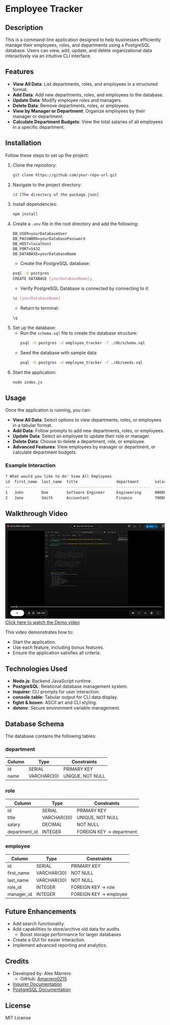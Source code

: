 # Employee Tracker

## Description
This is a command-line application designed to help businesses efficiently manage their employees, roles, and departments using a PostgreSQL database. Users can view, add, update, and delete organizational data interactively via an intuitive CLI interface.

## Features
- **View All Data**: List departments, roles, and employees in a structured format.
- **Add Data**: Add new departments, roles, and employees to the database.
- **Update Data**: Modify employee roles and managers.
- **Delete Data**: Remove departments, roles, or employees.
- **View by Manager or Department**: Organize employees by their manager or department.
- **Calculate Department Budgets**: View the total salaries of all employees in a specific department.

## Installation

Follow these steps to set up the project:

1. Clone the repository:
   ```bash
   git clone https://github.com/your-repo-url.git
   ```
2. Navigate to the project directory:
   ```bash
   cd [The directory of the package.json]
   ```
3. Install dependencies:
   ```bash
   npm install
   ```
4. Create a `.env` file in the root directory and add the following:
   ```env
   DB_USER=yourDatabaseUser
   DB_PASSWORD=yourDatabasePassword
   DB_HOST=localhost
   DB_PORT=5432
   DB_DATABASE=yourDatabaseName
   ```
    - Create the PostgreSQL database:
    ```bash
    psql -U postgres
    CREATE DATABASE [yourDatabaseName];
    ```
    - Verify PostgreSQL Database is connected by connecting to it:
    ```bash
    \c [yourDatabaseName]
    ```
    - Return to terminal:
    ```bash
    \q
    ```
5. Set up the database:
   - Run the `schema.sql` file to create the database structure:
     ```bash
     psql -U postgres -d employee_tracker -f ./db/schema.sql
     ```
   - Seed the database with sample data:
     ```bash
     psql -U postgres -d employee_tracker -f ./db/seeds.sql
     ```
6. Start the application:
   ```bash
   node index.js
   ```

## Usage
Once the application is running, you can:

- **View All Data**: Select options to view departments, roles, or employees in a tabular format.
- **Add Data**: Follow prompts to add new departments, roles, or employees.
- **Update Data**: Select an employee to update their role or manager.
- **Delete Data**: Choose to delete a department, role, or employee.
- **Advanced Features**: View employees by manager or department, or calculate department budgets.

### Example Interaction
```bash
? What would you like to do? View All Employees
id  first_name  last_name  title                 department       salary  manager_id
--  ----------  ---------  --------------------  ---------------  ------  ----------
1   John        Doe        Software Engineer     Engineering      90000   null
2   Jane        Smith      Accountant            Finance          70000   null
```

## Walkthrough Video
![Employee Tracker Sneakpeak](./Assets/DemoVideoSnip.png)
[Click here to watch the Demo video](https://drive.google.com/file/d/1xFQ1ed0iR4VBlisT1GZTdDUBehoVtMf7/view?usp=sharing)

This video demonstrates how to:
- Start the application.
- Use each feature, including bonus features.
- Ensure the application satisfies all criteria.

## Technologies Used
- **Node.js**: Backend JavaScript runtime.
- **PostgreSQL**: Relational database management system.
- **Inquirer**: CLI prompts for user interaction.
- **console.table**: Tabular output for CLI data display.
- **figlet & boxen**: ASCII art and CLI styling.
- **dotenv**: Secure environment variable management.

## Database Schema
The database contains the following tables:

### **department**
| Column | Type         | Constraints              |
|--------|--------------|--------------------------|
| id     | SERIAL       | PRIMARY KEY              |
| name   | VARCHAR(30)  | UNIQUE, NOT NULL         |

### **role**
| Column         | Type         | Constraints              |
|----------------|--------------|--------------------------|
| id             | SERIAL       | PRIMARY KEY              |
| title          | VARCHAR(30)  | UNIQUE, NOT NULL         |
| salary         | DECIMAL      | NOT NULL                 |
| department_id  | INTEGER      | FOREIGN KEY -> department|

### **employee**
| Column         | Type         | Constraints              |
|----------------|--------------|--------------------------|
| id             | SERIAL       | PRIMARY KEY              |
| first_name     | VARCHAR(30)  | NOT NULL                 |
| last_name      | VARCHAR(30)  | NOT NULL                 |
| role_id        | INTEGER      | FOREIGN KEY -> role      |
| manager_id     | INTEGER      | FOREIGN KEY -> employee  |

## Future Enhancements
- Add search functionality.
- Add capabilities to store/archive old data for audits
   - Boost storage performance for larger databases
- Create a GUI for easier interaction.
- Implement advanced reporting and analytics.

## Credits
- Developed by: Alex Marrero
    - GitHub: [Amarrero0215](https://github.com/Amarrero0215)
- [Inquirer Documentation](https://www.npmjs.com/package/inquirer)
- [PostgreSQL Documentation](https://www.postgresql.org/docs/)

## License
MIT License

